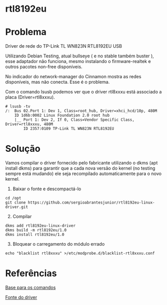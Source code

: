 # rtl8192eu

# Problema
Driver de rede do TP-Link TL WN823N RTL8192EU USB

Utilizando Debian Testing, atual bullseye ( e no stable também buster ), esse adaptador não funciona, mesmo instalando o firmware-realtek e outros pacotes non-free disponíveis.

No indicador do network-manager do Cinnamon mostra as redes disponíveis, mas não conecta. Esse é o problema.

Com o comando lsusb podemos ver que o driver rtl8xxxu está associado a placa (Driver=rtl8xxxu).

```
# lsusb -tv
/:  Bus 02.Port 1: Dev 1, Class=root_hub, Driver=xhci_hcd/10p, 480M
    ID 1d6b:0002 Linux Foundation 2.0 root hub
    |__ Port 1: Dev 2, If 0, Class=Vendor Specific Class, Driver=rtl8xxxu, 480M
        ID 2357:0109 TP-Link TL WN823N RTL8192EU
```

# Solução

Vamos compilar o driver fornecido pelo fabricante utilizando o dkms (apt install dkms) para garantir que a cada nova versão do kernel (no testing sempre está mudando) ele seja recompilado automaticamente para o novo kernel.

1. Baixar o fonte e descompactá-lo
```
cd /opt
git clone https://github.com/sergioabrantesjunior/rtl8192eu-linux-driver.git
```
2. Compilar

```
dkms add rtl8192eu-linux-driver
dkms build -m rtl8192eu/1.0
dkms install rtl8192eu/1.0
```
3. Bloquear o carregamento do módulo errado
```
echo "blacklist rtl8xxxu" >/etc/modprobe.d/blacklist-rtl8xxxu.conf
```

# Referências
[Base para os comandos](https://salsa.debian.org/kretcheu/tutoriais/-/blob/master/dkms.md)

[Fonte do driver](https://github.com/Mange/rtl8192eu-linux-driver)


